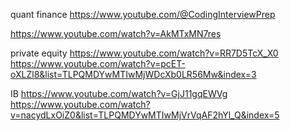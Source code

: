 quant finance
https://www.youtube.com/@CodingInterviewPrep

https://www.youtube.com/watch?v=AkMTxMN7res

private equity
https://www.youtube.com/watch?v=RR7D5TcX_X0
https://www.youtube.com/watch?v=pcET-oXLZl8&list=TLPQMDYwMTIwMjWDcXb0LR56Mw&index=3



IB
https://www.youtube.com/watch?v=GjJ11gqEWVg
https://www.youtube.com/watch?v=nacydLxOiZ0&list=TLPQMDYwMTIwMjVrVqAF2hYl_Q&index=5

